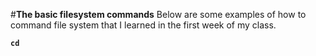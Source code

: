 #**The basic filesystem commands**
Below are some examples of how to command file system that I learned in the first week of my class.

**```cd```**

